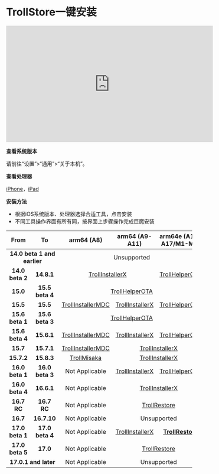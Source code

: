 # TrollStore一键安装

<iframe width="560" height="315" src="https://www.youtube.com/embed/OinDi1VECQk?si=sc7iujue6RaHDhpg" title="YouTube video player" frameborder="0" allow="accelerometer; autoplay; clipboard-write; encrypted-media; gyroscope; picture-in-picture; web-share" referrerpolicy="strict-origin-when-cross-origin" allowfullscreen></iframe>

**查看系统版本**

请前往“设置”>“通用”>“关于本机”。

**查看处理器**

[iPhone](https://apple.fandom.com/wiki/List_of_iPhone_models)，[iPad](https://apple.fandom.com/wiki/List_of_iPad_models)

**安装方法**

* 根据iOS系统版本、处理器选择合适工具，点击安装
* 不同工具操作界面有所有同，按界面上步骤操作完成巨魔安装

<table>
 <colgroup>
  <col span="1" style="width: 13%;"/>
  <col span="1" style="width: 13%;"/>
  <col span="1" style="width: 23%;"/>
  <col span="1" style="width: 23%;"/>
  <col span="1" style="width: 28%;"/>
 </colgroup>
 <thead>
  <tr>
   <th style="text-align: center; font-weight: bold;">
    From
   </th>
   <th style="text-align: center; font-weight: bold;">
    To
   </th>
   <th style="text-align: center; font-weight: bold;">
    arm64 (A8)
   </th>
   <th style="text-align: center; font-weight: bold;">
    arm64 (A9-A11)
   </th>
   <th style="text-align: center; font-weight: bold;">
    arm64e (A12-A17/M1-M2)
   </th>
  </tr>
 </thead>
 <tbody>
  <tr>
   <td colspan="2" style="text-align: center; font-weight: bold;">
    14.0 beta 1 and earlier
   </td>
   <td colspan="3" style="text-align: center;">
    Unsupported
   </td>
  </tr>
  <tr>
   <td style="text-align: center; font-weight: bold;">
    14.0 beta 2
   </td>
   <td style="text-align: center; font-weight: bold;">
    14.8.1
   </td>
   <td colspan="2" style="text-align: center;">
    <a href="/iOS/TrollInstallerX">
     TrollInstallerX
    </a>
   </td>
   <td style="text-align: center;">
    <a href="/iOS/TrollHelperOTA">
     TrollHelperOTA
    </a>
   </td>
  </tr>
  <tr>
   <td style="text-align: center; font-weight: bold;">
    15.0
   </td>
   <td style="text-align: center; font-weight: bold;">
    15.5 beta 4
   </td>
   <td colspan="3" style="text-align: center;">
    <a href="/iOS/TrollHelperOTA">
     TrollHelperOTA
    </a>
   </td>
  </tr>
  <tr>
   <td style="text-align: center; font-weight: bold;">
    15.5
   </td>
   <td style="text-align: center; font-weight: bold;">
    15.5
   </td>
   <td style="text-align: center;">
    <a href="/iOS/TrollInstallerMDC">
     TrollInstallerMDC
    </a>
   </td>
   <td style="text-align: center;">
    <a href="/iOS/TrollInstallerX">
     TrollInstallerX
    </a>
   </td>
   <td style="text-align: center;">
    <a href="/iOS/TrollHelperOTA">
     TrollHelperOTA
    </a>
   </td>
  </tr>
  <tr>
   <td style="text-align: center; font-weight: bold;">
    15.6 beta 1
   </td>
   <td style="text-align: center; font-weight: bold;">
    15.6 beta 3
   </td>
   <td colspan="3" style="text-align: center;">
    <a href="/iOS/TrollHelperOTA">
     TrollHelperOTA
    </a>
   </td>
  </tr>
  <tr>
   <td style="text-align: center; font-weight: bold;">
    15.6 beta 4
   </td>
   <td style="text-align: center; font-weight: bold;">
    15.6.1
   </td>
   <td style="text-align: center;">
    <a href="/iOS/TrollInstallerMDC">
     TrollInstallerMDC
    </a>
   </td>
   <td style="text-align: center;">
    <a href="/iOS/TrollInstallerX">
     TrollInstallerX
    </a>
   </td>
   <td style="text-align: center;">
    <a href="/iOS/TrollHelperOTA">
     TrollHelperOTA
    </a>
   </td>
  </tr>
  <tr>
   <td style="text-align: center; font-weight: bold;">
    15.7
   </td>
   <td style="text-align: center; font-weight: bold;">
    15.7.1
   </td>
   <td style="text-align: center;">
    <a href="/iOS/TrollInstallerMDC">
     TrollInstallerMDC
    </a>
   </td>
   <td colspan="2" style="text-align: center;">
    <a href="/iOS/TrollInstallerX">
     TrollInstallerX
    </a>
   </td>
  </tr>
  <tr>
   <td style="text-align: center; font-weight: bold;">
    15.7.2
   </td>
   <td style="text-align: center; font-weight: bold;">
    15.8.3
   </td>
   <td style="text-align: center;">
    <a href="/iOS/TrollMisaka">
     TrollMisaka
    </a>
   </td>
   <td colspan="2" style="text-align: center;">
    <a href="/iOS/TrollInstallerX">
     TrollInstallerX
    </a>
   </td>
  </tr>
  <tr>
   <td style="text-align: center; font-weight: bold;">
    16.0 beta 1
   </td>
   <td style="text-align: center; font-weight: bold;">
    16.0 beta 3
   </td>
   <td style="text-align: center;">
    Not Applicable
   </td>
   <td style="text-align: center;">
    <a href="/iOS/TrollInstallerX">
     TrollInstallerX
    </a>
   </td>
   <td style="text-align: center;">
    <a href="/iOS/TrollHelperOTA">
     TrollHelperOTA
    </a>
   </td>
  </tr>
  <tr>
   <td style="text-align: center; font-weight: bold;">
    16.0 beta 4
   </td>
   <td style="text-align: center; font-weight: bold;">
    16.6.1
   </td>
   <td style="text-align: center;">
    Not Applicable
   </td>
   <td colspan="2" style="text-align: center;">
    <a href="/iOS/TrollInstallerX">
     TrollInstallerX
    </a>
   </td>
  </tr>
  <tr>
   <td style="text-align: center; font-weight: bold;">
    16.7 RC
   </td>
   <td style="text-align: center; font-weight: bold;">
    16.7 RC
   </td>
   <td style="text-align: center;">
    Not Applicable
   </td>
   <td colspan="2" style="text-align: center;">
    <a href="/iOS/TrollRestore">
     TrollRestore
    </a>
   </td>
  </tr>
  <tr>
   <td style="text-align: center; font-weight: bold;">
    16.7
   </td>
   <td style="text-align: center; font-weight: bold;">
    16.7.10
   </td>
   <td style="text-align: center;">
    Not Applicable
   </td>
   <td colspan="2" style="text-align: center;">
    Unsupported
   </td>
  </tr>
  <tr>
   <td style="text-align: center; font-weight: bold;">
    17.0 beta 1
   </td>
   <td style="text-align: center; font-weight: bold;">
    17.0 beta 4
   </td>
   <td style="text-align: center;">
    Not Applicable
   </td>
   <td style="text-align: center;">
    <a href="/iOS/TrollInstallerX">
     TrollInstallerX
    </a>
   </td>
   <td style="text-align: center; font-weight: bold;">
    <a href="/iOS/TrollRestore">
     TrollRestore
    </a>
   </td>
  </tr>
  <tr>
   <td style="text-align: center; font-weight: bold;">
    17.0 beta 5
   </td>
   <td style="text-align: center; font-weight: bold;">
    17.0
   </td>
   <td style="text-align: center;">
    Not Applicable
   </td>
   <td colspan="2" style="text-align: center;">
    <a href="/iOS/TrollRestore">
     TrollRestore
    </a>
   </td>
  </tr>
  <tr>
   <td colspan="2" style="text-align: center; font-weight: bold;">
    17.0.1 and later
   </td>
   <td style="text-align: center;">
    Not Applicable
   </td>
   <td colspan="2" style="text-align: center;">
    Unsupported
   </td>
  </tr>
 </tbody>
</table>
